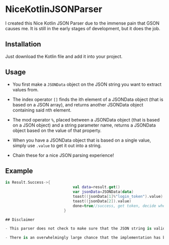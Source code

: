 # NiceKotlinJSONParser

I created this Nice Kotlin JSON Parser due to the immense pain that GSON causes me. It is still in the early stages of development, but it does the job. 

## Installation

Just download the Kotlin file and add it into your project.

## Usage

- You first make a `JSONData` object on the JSON string you want to extract values from.

- The index operator `[]` finds the ith element of a JSONData object (that is based on a JSON array), and returns another JSONData object containing said nth element.

- The mod operator `%`, placed between a JSONData object (that is based on a JSON object) and a string parameter name, returns a JSONData object based on the value of that property.

- When you have a JSONData object that is based on a single value, simply use `.value` to get it out into a string.

- Chain these for a nice JSON parsing experience!

## Example

  ```kotlin
  is Result.Success->{
                                val data=result.get()
                                var jsonData=JSONData(data)
                                toast((jsonData[1]%"login_token").value)
                                toast((jsonData[2]).value)
                                done=true//success, get token, decide where to send user based on organization/individuals thing in data.
                            }

## Disclaimer

- This parser does not check to make sure that the JSON string is valid JSON nor does it check if the operation you are trying to run is stupid. Don't be stupid.

- There is an overwhelmingly large chance that the implementation has bugs, unhandled edge cases. Please post them in the bug reports section.
